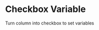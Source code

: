 <!-- This README file is going to be the one displayed on the Grafana.com website for your plugin -->

# Checkbox Variable

Turn column into checkbox to set variables
